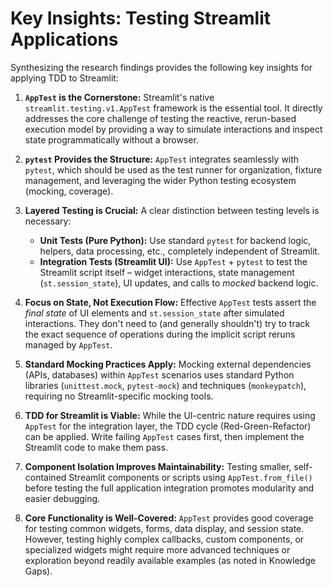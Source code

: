 # Key Insights: Testing Streamlit Applications

Synthesizing the research findings provides the following key insights for applying TDD to Streamlit:

1.  **`AppTest` is the Cornerstone:** Streamlit's native `streamlit.testing.v1.AppTest` framework is the essential tool. It directly addresses the core challenge of testing the reactive, rerun-based execution model by providing a way to simulate interactions and inspect state programmatically without a browser.

2.  **`pytest` Provides the Structure:** `AppTest` integrates seamlessly with `pytest`, which should be used as the test runner for organization, fixture management, and leveraging the wider Python testing ecosystem (mocking, coverage).

3.  **Layered Testing is Crucial:** A clear distinction between testing levels is necessary:
    *   **Unit Tests (Pure Python):** Use standard `pytest` for backend logic, helpers, data processing, etc., completely independent of Streamlit.
    *   **Integration Tests (Streamlit UI):** Use `AppTest` + `pytest` to test the Streamlit script itself – widget interactions, state management (`st.session_state`), UI updates, and calls to *mocked* backend logic.

4.  **Focus on State, Not Execution Flow:** Effective `AppTest` tests assert the *final state* of UI elements and `st.session_state` after simulated interactions. They don't need to (and generally shouldn't) try to track the exact sequence of operations during the implicit script reruns managed by `AppTest`.

5.  **Standard Mocking Practices Apply:** Mocking external dependencies (APIs, databases) within `AppTest` scenarios uses standard Python libraries (`unittest.mock`, `pytest-mock`) and techniques (`monkeypatch`), requiring no Streamlit-specific mocking tools.

6.  **TDD for Streamlit is Viable:** While the UI-centric nature requires using `AppTest` for the integration layer, the TDD cycle (Red-Green-Refactor) can be applied. Write failing `AppTest` cases first, then implement the Streamlit code to make them pass.

7.  **Component Isolation Improves Maintainability:** Testing smaller, self-contained Streamlit components or scripts using `AppTest.from_file()` before testing the full application integration promotes modularity and easier debugging.

8.  **Core Functionality is Well-Covered:** `AppTest` provides good coverage for testing common widgets, forms, data display, and session state. However, testing highly complex callbacks, custom components, or specialized widgets might require more advanced techniques or exploration beyond readily available examples (as noted in Knowledge Gaps).